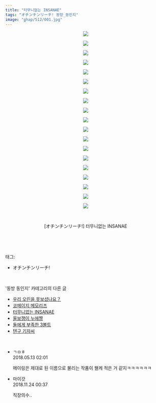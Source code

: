 ```yaml
---
title: "터무니없는 INSANAE"
tags: "オチンチンリーチ! 동방_동인지"
image: "ghap/512/001.jpg"
---
```

<div class="article">
<p style="text-align: center; clear: none; float: none;"><img src="{{ site.nasurl }}/ghap/512/001.jpg"/></p>
<p style="text-align: center; clear: none; float: none;"><img src="{{ site.nasurl }}/ghap/512/002.jpg"/></p>
<p style="text-align: center; clear: none; float: none;"><img src="{{ site.nasurl }}/ghap/512/003.jpg"/></p>
<p style="text-align: center; clear: none; float: none;"><img src="{{ site.nasurl }}/ghap/512/004.jpg"/></p>
<p style="text-align: center; clear: none; float: none;"><img src="{{ site.nasurl }}/ghap/512/005.jpg"/></p>
<p style="text-align: center; clear: none; float: none;"><img src="{{ site.nasurl }}/ghap/512/006.jpg"/></p>
<p style="text-align: center; clear: none; float: none;"><img src="{{ site.nasurl }}/ghap/512/007.jpg"/></p>
<p style="text-align: center; clear: none; float: none;"><img src="{{ site.nasurl }}/ghap/512/008.jpg"/></p>
<p style="text-align: center; clear: none; float: none;"><img src="{{ site.nasurl }}/ghap/512/009.jpg"/></p>
<p style="text-align: center; clear: none; float: none;"><img src="{{ site.nasurl }}/ghap/512/010.jpg"/></p>
<p style="text-align: center; clear: none; float: none;"><img src="{{ site.nasurl }}/ghap/512/011.jpg"/></p>
<p style="text-align: center; clear: none; float: none;"><img src="{{ site.nasurl }}/ghap/512/012.jpg"/></p>
<p style="text-align: center; clear: none; float: none;"><img src="{{ site.nasurl }}/ghap/512/013.jpg"/></p>
<p style="text-align: center; clear: none; float: none;"><img src="{{ site.nasurl }}/ghap/512/014.jpg"/></p>
<p style="text-align: center; clear: none; float: none;"><img src="{{ site.nasurl }}/ghap/512/015.jpg"/></p>
<p style="text-align: center; clear: none; float: none;"><img src="{{ site.nasurl }}/ghap/512/016.jpg"/></p>
<p style="text-align: center; clear: none; float: none;"><img src="{{ site.nasurl }}/ghap/512/017.jpg"/></p>
<p style="text-align: center; clear: none; float: none;"><img src="{{ site.nasurl }}/ghap/512/018.jpg"/></p>
<p style="text-align: center; clear: none; float: none;"><img src="{{ site.nasurl }}/ghap/512/019.jpg"/></p>
<p style="text-align: center; clear: none; float: none;"><br/></p>
<p style="text-align: center; clear: none; float: none;">[オチンチンリーチ!] 터무니없는 INSANAE</p>
<p><br/></p>
</div><br/>
<div class="tagTrail">
<p>태그: </p>
<ul>
<li>オチンチンリーチ!</li>
</ul>
</div><br/>
<div class="another">
<p>'동방 동인지' 카테고리의 다른 글</p>
<ul>
<li><a href="/2016-06-23-ghap_514">우리 오린을 못보셨나요？</a></li>
<li><a href="/2016-06-23-ghap_513">코메이지 메모리즈</a></li>
<li><a href="/2016-06-23-ghap_512">터무니없는 INSANAE</a></li>
<li><a href="/2016-06-23-ghap_511">울보쟁이 누에쨩</a></li>
<li><a href="/2016-06-23-ghap_510">둘에게 부족한 3볼트</a></li>
<li><a href="/2016-06-23-ghap_509">텐구 기자씨</a></li>
</ul>
</div><br/>
<div class="cb_module cb_fluid">
<div class="cb_wrt cb_profile">
<div class="comment">
<ul>
<li class="cb_thumb_off" id="comment15254880">
<div class="cb_comment_area">
<div class="cb_info_area">
<div class="cb_section">
<span class="cb_nick_name">ㄱㅁㅎ</span>
</div>
<div class="cb_section">
<span class="cb_date">2018.05.13 02:01 </span>
</div>
</div>
<div class="cb_dsc_comment">
<p class="cb_dsc">
											메이링은 제대로 된 이름으로 불리는 작품이 왤케 적은 거 같지ㅋㅋㅋㅋㅋㅋ
										</p>
</div>
</div></li>
<li class="cb_thumb_off" id="comment15377641">
<div class="cb_comment_area">
<div class="cb_info_area">
<div class="cb_section">
<span class="cb_nick_name">마이갓</span>
</div>
<div class="cb_section">
<span class="cb_date">2018.11.24 00:37 </span>
</div>
</div>
<div class="cb_dsc_comment">
<p class="cb_dsc">
											직장의수..
										</p>
</div>
</div></li>
</ul>
</div>
</div><!-- commentList close -->
</div><br/>

